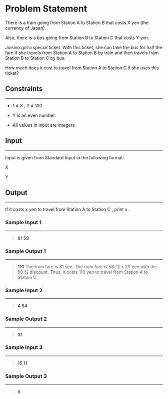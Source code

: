 # Problem Statement
There is a train going from Station 
A
 to Station 
B
 that costs 
X
 yen (the currency of Japan).

Also, there is a bus going from Station 
B
 to Station 
C
 that costs 
Y
 yen.

Joisino got a special ticket. With this ticket, she can take the bus for half the fare if she travels from Station 
A
 to Station 
B
 by train and then travels from Station 
B
 to Station 
C
 by bus.

How much does it cost to travel from Station 
A
 to Station 
C
 if she uses this ticket?

## Constraints
-----

* 1
≤
X
,
Y
≤
100

* Y is an even number.
* All values in input are integers
 


## Input
------
Input is given from Standard Input in the following format:

X
 
Y
## Output
------
If it costs 
x
 yen to travel from Station 
A
 to Station 
C
, print 
x
.



### Sample Input 1
----
> **81 58**

### Sample Output  1
----
> **110**
The train fare is 
81
 yen.
The train fare is 
58
 ⁄ 
2
=
29
 yen with the 
50
% discount.
Thus, it costs 
110
 yen to travel from Station 
A
 to Station 
C
.
### Sample Input 2
----
> **4 54**

### Sample Output  2
----
> **31**


### Sample Input 3
----
> **15 11**

### Sample Output  3
----
> **5**